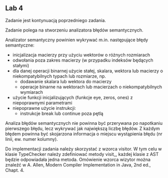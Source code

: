 ## Lab 4

Zadanie jest kontynuacją poprzedniego zadania.

Zadanie polega na stworzeniu analizatora błędów semantycznych.

Analizator semantyczny powinien wykrywać m.in. następujące błędy semantyczne:

* inicjalizacja macierzy przy użyciu wektorów o różnych rozmiarach
* odwołania poza zakres macierzy (w przypadku indeksów będących stałymi)
* dla danej operacji binarnej użycie stałej, skalara, wektora lub macierzy o niekompatybilnych typach lub rozmiarze, np.
    * dodawanie skalara lub wektora do macierzy
    * operacje binarne na wektorach lub macierzach o niekompatybilnych wymiarach
* użycie funkcji inicjalizujących (funkcje eye, zeros, ones) z niepoprawnymi parametrami
* niepoprawne użycie instrukcji:
    * instrukcje break lub continue poza pętlą

Analiza błędów semantycznych nie powinna być przerywana po napotkaniu pierwszego błędu, lecz wykrywać jak największą liczbę błędów. Z każdym błędem powinna być skojarzona informacja o miejscu wystąpienia błędu (nr linii, ew. numer kolumny).

Do implementacji zadania należy skorzystać z wzorca visitor. W tym celu w klasie TypeChecker należy zdefiniować metody visit_<classname>, każdej klasie z AST będzie odpowiadała jedna metoda. Omówienie wzorca wizytor można znaleźć w A. Allen, Modern Compiler Implementation in Java, 2nd ed., Chapt. 4.
